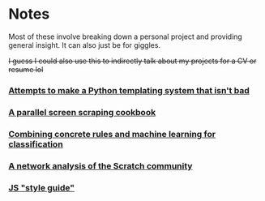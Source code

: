 # Notes

Most of these involve breaking down a personal project and providing general insight. It can also just be for giggles.

~~I guess I could also use this to indirectly talk about my projects for a CV or resume lol~~

### [Attempts to make a Python templating system that isn't bad](xpy)

### [A parallel screen scraping cookbook](screenscraper)

### [Combining concrete rules and machine learning for classification](concrete-rules-and-ml)

### [A network analysis of the Scratch community](scratch-net-analysis)

### [JS "style guide"](js-style-guide)
